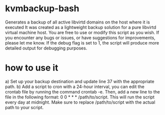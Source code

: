 # kvmbackup-bash
Generates a backup of all active libvirtd domains on the host where it is executed
It was created as a lightweight backup solution for a pure libvirtd virtual machine host. 
You are free to use or modify this script as you wish. If you encounter any bugs or issues, 
or have suggestions for improvements, please let me know. If the debug flag is set to 1, 
the script will produce more detailed output for debugging purposes.
# how to use it
a) Set up your backup destination and update line 37 with the appropriate path.
b) Add a script to cron with a 24-hour interval, you can edit the crontab file by running the command crontab -e. Then, add a new line to the file in the following format: 0 0 * * * /path/to/script. This will run the script every day at midnight. Make sure to replace /path/to/script with the actual path to your script.
